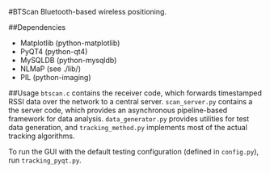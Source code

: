 #BTScan
Bluetooth-based wireless positioning.

##Dependencies
- Matplotlib (python-matplotlib)
- PyQT4 (python-qt4)
- MySQLDB (python-mysqldb)
- NLMaP (see ./lib/)
- PIL (python-imaging)

##Usage
`btscan.c` contains the receiver code, which forwards timestamped RSSI data over the network to a central server.  `scan_server.py` contains a the server code, which provides an asynchronous pipeline-based framework for data analysis.  `data_generator.py` provides utilities for test data generation, and `tracking_method.py` implements most of the actual tracking algorithms.

To run the GUI with the default testing configuration (defined in `config.py`), run `tracking_pyqt.py`.
